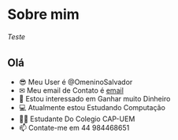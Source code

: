 # Sobre mim

###### Teste

## Olá


- 😎 Meu User é @OmeninoSalvador
- ✉   Meu email de Contato é [email](leonardo.rosa.guimaraes@escola.pr.gov.br)
- 🤑 Estou interessado em Ganhar muito Dinheiro
- 💻 Atualmente estou Estudando Computação
- 👨‍🏫 Estudante Do Colegio CAP-UEM
- 📫 Contate-me em 44 984468651

<!---
OmeninoSalvador/OmeninoSalvador is a ✨ special ✨ repository because its `README.md` (this file) appears on your GitHub profile.
You can click the Preview link to take a look at your changes.
--->
